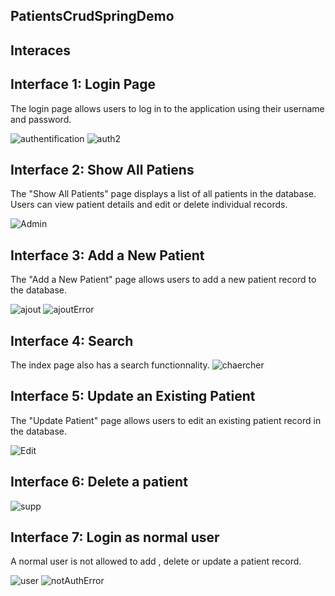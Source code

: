 ## PatientsCrudSpringDemo
## Interaces
## Interface 1: Login Page
The login page allows users to log in to the application using their username and password.

![authentification](https://user-images.githubusercontent.com/103280152/234799939-a24a177b-de98-4110-a0ce-59308be81ed0.png)
![auth2](https://user-images.githubusercontent.com/103280152/234802448-cb517f83-8903-4914-9602-d73afd7ff66c.png)

## Interface 2: Show All Patiens
The "Show All Patients" page displays a list of all patients in the database. Users can view patient details and edit or delete individual records.

![Admin](https://user-images.githubusercontent.com/103280152/234802364-f3909218-828e-4352-aa7f-dbc42525d6d8.png)

## Interface 3: Add a New Patient
The "Add a New Patient" page allows users to add a new patient record to the database.

![ajout](https://user-images.githubusercontent.com/103280152/234802403-898b5ce7-d8d3-463a-b8e1-c5f7e8fc45d5.png)
![ajoutError](https://user-images.githubusercontent.com/103280152/234802536-51758a07-acf4-44a7-b375-72222ef0ec2b.png)

## Interface 4: Search
The index page also has a search functionnality.
![chaercher](https://user-images.githubusercontent.com/103280152/234802571-96a38a1a-c420-4f03-8034-59655b51802f.png)

## Interface 5: Update an Existing Patient
The "Update Patient" page allows users to edit an existing patient record in the database.

![Edit](https://user-images.githubusercontent.com/103280152/234802593-bd122432-318c-408f-b35c-75a5fc135e51.png)

## Interface 6: Delete a patient

![supp](https://user-images.githubusercontent.com/103280152/234802621-e14f4b21-be43-4a18-b672-348354fc2c72.png)

## Interface 7: Login as normal user
A normal user is not allowed to add , delete or update a patient record.

![user](https://user-images.githubusercontent.com/103280152/234803101-58d50eaf-399c-415f-b71d-5028de03a980.png)
![notAuthError](https://user-images.githubusercontent.com/103280152/234803844-9b293699-fb88-4cc8-a42b-b3f1c8f845ea.png)




